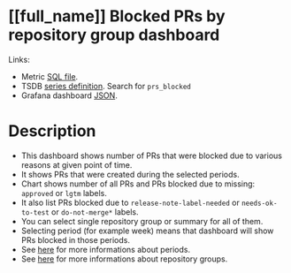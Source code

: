 <h1 id="kubernetes-dashboard">[[full_name]] Blocked PRs by repository group dashboard</h1>
<p>Links:</p>
<ul>
<li>Metric <a href="https://github.com/cncf/devstats/blob/master/metrics/kubernetes/prs_blocked.sql" target="_blank">SQL file</a>.</li>
<li>TSDB <a href="https://github.com/cncf/devstats/blob/master/metrics/kubernetes/metrics.yaml" target="_blank">series definition</a>. Search for <code>prs_blocked</code></li>
<li>Grafana dashboard <a href="https://github.com/cncf/devstats/blob/master/grafana/dashboards/kubernetes/blocked-prs-repository-groups.json" target="_blank">JSON</a>.</li>
</ul>
<h1 id="description">Description</h1>
<ul>
<li>This dashboard shows number of PRs that were blocked due to various reasons at given point of time.</li>
<li>It shows PRs that were created during the selected periods.</li>
<li>Chart shows number of all PRs and PRs blocked due to missing: <code>approved</code> or <code>lgtm</code> labels.</li>
<li>It also list PRs blocked due to <code>release-note-label-needed</code> or <code>needs-ok-to-test</code> or <code>do-not-merge*</code> labels.</li>
<li>You can select single repository group or summary for all of them.</li>
<li>Selecting period (for example week) means that dashboard will show PRs blocked in those periods.</li>
<li>See <a href="https://github.com/cncf/devstats/blob/master/docs/periods.md" target="_blank">here</a> for more informations about periods.</li>
<li>See <a href="https://github.com/cncf/devstats/blob/master/docs/repository_groups.md" target="_blank">here</a> for more informations about repository groups.</li>
</ul>
